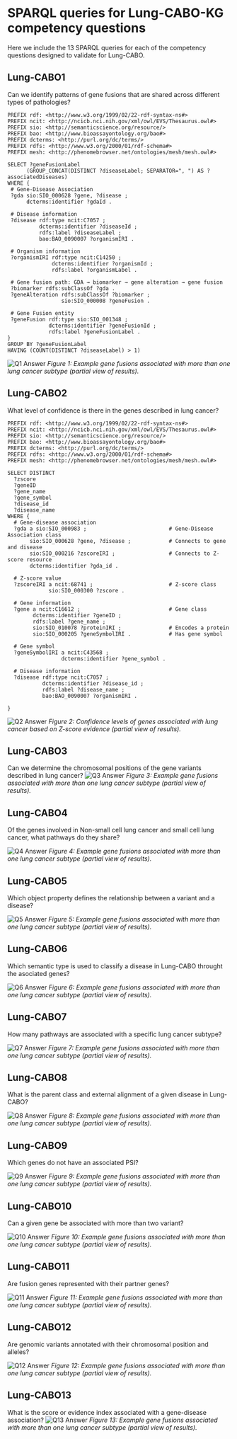 # SPARQL queries for Lung-CABO-KG competency questions

Here we include the 13 SPARQL queries for each of the competency questions designed to validate for Lung-CABO.


## Lung-CABO1
 Can we identify patterns of gene fusions that are shared across different types of pathologies?
 ```Sparql
PREFIX rdf: <http://www.w3.org/1999/02/22-rdf-syntax-ns#>
PREFIX ncit: <http://ncicb.nci.nih.gov/xml/owl/EVS/Thesaurus.owl#>
PREFIX sio: <http://semanticscience.org/resource/>
PREFIX bao: <http://www.bioassayontology.org/bao#>
PREFIX dcterms: <http://purl.org/dc/terms/>
PREFIX rdfs: <http://www.w3.org/2000/01/rdf-schema#>
PREFIX mesh: <http://phenomebrowser.net/ontologies/mesh/mesh.owl#>

SELECT ?geneFusionLabel 
       (GROUP_CONCAT(DISTINCT ?diseaseLabel; SEPARATOR=", ") AS ?associatedDiseases)
WHERE {
  # Gene-Disease Association
  ?gda sio:SIO_000628 ?gene, ?disease ;
       dcterms:identifier ?gdaId .

  # Disease information
  ?disease rdf:type ncit:C7057 ;
           dcterms:identifier ?diseaseId ;
           rdfs:label ?diseaseLabel ;
           bao:BAO_0090007 ?organismIRI .

  # Organism information
  ?organismIRI rdf:type ncit:C14250 ;
               dcterms:identifier ?organismId ;
               rdfs:label ?organismLabel .

  # Gene fusion path: GDA → biomarker → gene alteration → gene fusion
  ?biomarker rdfs:subClassOf ?gda .
  ?geneAlteration rdfs:subClassOf ?biomarker ;
                  sio:SIO_000008 ?geneFusion .

  # Gene Fusion entity
  ?geneFusion rdf:type sio:SIO_001348 ;
              dcterms:identifier ?geneFusionId ;
              rdfs:label ?geneFusionLabel .
}
GROUP BY ?geneFusionLabel
HAVING (COUNT(DISTINCT ?diseaseLabel) > 1)

 ```
![Q1 Answer](../results/Q1_Answer.png)
*Figure 1: Example gene fusions associated with more than one lung cancer subtype (partial view of results).*


## Lung-CABO2
What level of confidence is there in the genes described in lung cancer?
```Sparql
PREFIX rdf: <http://www.w3.org/1999/02/22-rdf-syntax-ns#>
PREFIX ncit: <http://ncicb.nci.nih.gov/xml/owl/EVS/Thesaurus.owl#>
PREFIX sio: <http://semanticscience.org/resource/>
PREFIX bao: <http://www.bioassayontology.org/bao#>
PREFIX dcterms: <http://purl.org/dc/terms/>
PREFIX rdfs: <http://www.w3.org/2000/01/rdf-schema#>
PREFIX mesh: <http://phenomebrowser.net/ontologies/mesh/mesh.owl#>

SELECT DISTINCT 
  ?zscore
  ?geneID 
  ?gene_name 
  ?gene_symbol 
  ?disease_id 
  ?disease_name 
WHERE {
  # Gene-disease association
  ?gda a sio:SIO_000983 ;                          # Gene-Disease Association class
       sio:SIO_000628 ?gene, ?disease ;            # Connects to gene and disease
       sio:SIO_000216 ?zscoreIRI ;                 # Connects to Z-score resource
       dcterms:identifier ?gda_id .

  # Z-score value
  ?zscoreIRI a ncit:68741 ;                        # Z-score class
             sio:SIO_000300 ?zscore .

  # Gene information
  ?gene a ncit:C16612 ;                            # Gene class
        dcterms:identifier ?geneID ;
        rdfs:label ?gene_name ;
        sio:SIO_010078 ?proteinIRI ;               # Encodes a protein
        sio:SIO_000205 ?geneSymbolIRI .            # Has gene symbol

  # Gene symbol
  ?geneSymbolIRI a ncit:C43568 ;
                 dcterms:identifier ?gene_symbol .

  # Disease information
  ?disease rdf:type ncit:C7057 ;
           dcterms:identifier ?disease_id ;
           rdfs:label ?disease_name ;
           bao:BAO_0090007 ?organismIRI .

}

```
![Q2 Answer](../results/Q2_Answer.png)
*Figure 2: Confidence levels of genes associated with lung cancer based on Z-score evidence (partial view of results).*
## Lung-CABO3
Can we determine the chromosomal positions of the gene variants described in lung cancer?
![Q3 Answer](../results/Q3_Answer.png)
*Figure 3: Example gene fusions associated with more than one lung cancer subtype (partial view of results).*
## Lung-CABO4
Of the genes involved in Non-small cell lung cancer and small cell lung cancer, what pathways do they share?

![Q4 Answer](../results/Q4_Answer.png)
*Figure 4: Example gene fusions associated with more than one lung cancer subtype (partial view of results).*
## Lung-CABO5
Which object property defines the relationship between a variant and a disease?

![Q5 Answer](../results/Q5_Answer.png)
*Figure 5: Example gene fusions associated with more than one lung cancer subtype (partial view of results).*
## Lung-CABO6
Which semantic type is used to classify a disease in Lung-CABO throught the asociated genes?

![Q6 Answer](../results/Q6_Answer.png)
*Figure 6: Example gene fusions associated with more than one lung cancer subtype (partial view of results).*
## Lung-CABO7
How many pathways are associated with a specific lung cancer subtype?

![Q7 Answer](../results/Q7_Answer.png)
*Figure 7: Example gene fusions associated with more than one lung cancer subtype (partial view of results).*
## Lung-CABO8
What is the parent class and external alignment of a given disease in Lung-CABO?

![Q8 Answer](../results/Q8_Answer.png)
*Figure 8: Example gene fusions associated with more than one lung cancer subtype (partial view of results).*
## Lung-CABO9
Which genes do not have an associated PSI?

![Q9 Answer](../results/Q9_Answer.png)
*Figure 9: Example gene fusions associated with more than one lung cancer subtype (partial view of results).*
## Lung-CABO10
Can a given gene be associated with more than two variant?

![Q10 Answer](../results/Q10_Answer.png)
*Figure 10: Example gene fusions associated with more than one lung cancer subtype (partial view of results).*
## Lung-CABO11
Are fusion genes represented with their partner genes?

![Q11 Answer](../results/Q11_Answer.png)
*Figure 11: Example gene fusions associated with more than one lung cancer subtype (partial view of results).*
## Lung-CABO12
Are genomic variants annotated with their chromosomal position and alleles?

![Q12 Answer](../results/Q12_Answer.png)
*Figure 12: Example gene fusions associated with more than one lung cancer subtype (partial view of results).*
## Lung-CABO13
What is the score or evidence index associated with a gene-disease association?
![Q13 Answer](../results/Q13_Answer.png)
*Figure 13: Example gene fusions associated with more than one lung cancer subtype (partial view of results).*

